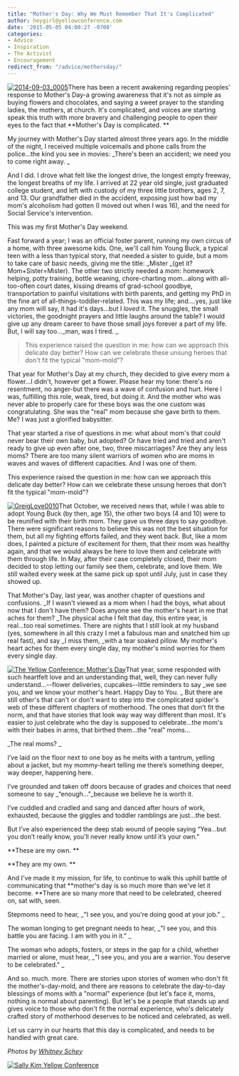 ```yaml
---
title: "Mother's Day: Why We Must Remember That It's Complicated"
author: heygirl@yellowconference.com
date: '2015-05-05 04:00:27 -0700'
categories:
- Advice
- Inspiration
- The Activist
- Encouragement
redirect_from: "/advice/mothersday/"
---
```


[![2014-09-03_0005](http://yellowconference.com/wp-content/uploads/2015/04/2014-09-03_0005.jpg)](http://yellowconference.com/wp-content/uploads/2015/04/2014-09-03_0005.jpg)There has been a recent awakening regarding peoples' response to Mother's Day-a growing awareness that it's not as simple as buying flowers and chocolates, and saying a sweet prayer to the standing ladies, the mothers, at church. It's complicated, and voices are starting speak this truth with more bravery and challenging people to open their eyes to the fact that **Mother's Day is complicated. **

My journey with Mother's Day started almost three years ago. In the middle of the night, I received multiple voicemails and phone calls from the police...the kind you see in movies: _There's been an accident; we need you to come right away. _

And I did. I drove what felt like the longest drive, the longest empty freeway, the longest breaths of my life. I arrived at 22 year old single, just graduated college student, and left with custody of my three little brothers, ages 2, 7, and 13\. Our grandfather died in the accident, exposing just how bad my mom's alcoholism had gotten (I moved out when I was 16), and the need for Social Service's intervention.

This was my first Mother's Day weekend.

Fast forward a year; I was an official foster parent, running my own circus of a home, with three awesome kids. One, we'll call him Young Buck, a typical teen with a less than typical story, that needed a sister to guide, but a mom to take care of basic needs, giving me the title: _Mister _(get it? Mom+Sister=Mister). The other two strictly needed a mom: homework helping, potty training, bottle weaning, chore-charting mom...along with all-too-often court dates, kissing dreams of grad-school goodbye, transportation to painful visitations with birth parents, and getting my PhD in the fine art of all-things-toddler-related. This was my life; and....yes, just like any mom will say, it had it's days...but I _loved_ it. The snuggles, the small victories, the goodnight prayers and little laughs around the table? I would give up any dream career to have those small joys forever a part of my life. But, I will say too..._man, was I tired. _

> This experience raised the question in me: how can we approach this delicate day better? How can we celebrate these unsung heroes that don't fit the typical "mom-mold"?

That year for Mother's Day at my church, they decided to give every mom a flower...I didn't, however get a flower. Please hear my tone: there's no resentment, no anger-but there was a wave of confusion and hurt. Here I was, fulfilling this role, weak, tired, but doing it. And the mother who was never able to properly care for these boys was the one custom was congratulating. She was the "real" mom because she gave birth to them. Me? I was just a glorified babysitter.

That year started a rise of questions in me: what about mom's that could never bear their own baby, but adopted? Or have tried and tried and aren't ready to give up even after one, two, three miscarriages? Are they any less moms? There are too many silent warriors of women who are moms in waves and waves of different capacities. And I was one of them.

This experience raised the question in me: how can we approach this delicate day better? How can we celebrate these unsung heroes that don't fit the typical "mom-mold"?

[![GreigLove0010](http://yellowconference.com/wp-content/uploads/2015/04/GreigLove0010.jpg)](http://yellowconference.com/wp-content/uploads/2015/04/GreigLove0010.jpg)That October, we received news that, while I was able to adopt Young Buck (by then, age 15), the other two boys (4 and 10) were to be reunified with their birth mom. They gave us three days to say goodbye. There were significant reasons to believe this was not the best situation for them, but all my fighting efforts failed, and they went back. But, like a mom does, I painted a picture of excitement for them, that their mom was healthy again, and that we would always be here to love them and celebrate with them through life. In May, after their case completely closed, their mom decided to stop letting our family see them, celebrate, and love them. We still waited every week at the same pick up spot until July, just in case they showed up.

That Mother's Day, last year, was another chapter of questions and confusions. _If I wasn't viewed as a mom when I had the boys, what about now that I don't have them? Does anyone see the mother's heart in me that aches for them? _The physical ache I felt that day, this entire year, is real...too real sometimes. There are nights that I still look at my husband (yes, somewhere in all this crazy I met a fabulous man and snatched him up real fast), and say _I miss them, _with a tear soaked pillow. My mother's heart aches for them every single day, my mother's mind worries for them every single day.

[![The Yellow Conference: Mother's Day ](http://yellowconference.com/wp-content/uploads/2015/04/2014-09-03_0010.jpg)](http://yellowconference.com/wp-content/uploads/2015/04/2014-09-03_0010.jpg)That year, some responded with such heartfelt love and an understanding that, well, they can never fully understand...--flower deliveries, cupcakes--little reminders to say _we see you, and we know your mother's heart. Happy Day to You. _ But there are still other's that can't or don't want to step into the complicated spider's web of these different chapters of motherhood. The ones that don't fit the norm, and that have stories that look way way way different than most. It's easier to just celebrate who the day is supposed to celebrate...the mom's with their babes in arms, that birthed them...the "real" moms...

_The real moms? _

I’ve laid on the floor next to one boy as he melts with a tantrum, yelling about a jacket, but my mommy-heart telling me there’s something deeper, way deeper, happening here.

I’ve grounded and taken off doors because of grades and choices that need someone to say _“enough…”_because we believe he is worth it.

I’ve cuddled and cradled and sang and danced after hours of work, exhausted, because the giggles and toddler ramblings are just…the best.

But I’ve also experienced the deep stab wound of people saying “Yea…but you don’t really know, you’ll never really know until it’s your own."

**These are my own. **

**They are my own. **

And I've made it my mission, for life, to continue to walk this uphill battle of communicating that **mother's day is so much more than we've let it become. **There are so many more that need to be celebrated, cheered on, sat with, seen.

Stepmoms need to hear, _"I see you, and you're doing good at your job." _

The woman longing to get pregnant needs to hear, _"I see you, and this battle you are facing. I am with you in it." _

The woman who adopts, fosters, or steps in the gap for a child, whether married or alone, must hear, _"I see you, and you are a warrior. You deserve to be celebrated." _

And so. much. more. There are stories upon stories of women who don't fit the mother's-day-mold, and there are reasons to celebrate the day-to-day blessings of moms with a "normal" experience (but let's face it, moms, nothing is normal about parenting). But let's be a people that stands up and gives voice to those who don't fit the normal experience, who's delicately crafted story of motherhood deserves to be noticed and celebrated, as well.

Let us carry in our hearts that this day is complicated, and needs to be handled with great care.

_Photos by [Whitney Schey](http://whitneydarling.com/)_

[![Sally Kim Yellow Conference](http://yellowconference.com/wp-content/uploads/2015/02/skimbio1.jpg)](http://lettersfromamister.tumblr.com/)
